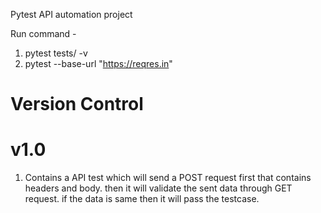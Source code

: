 Pytest API automation project

Run command - 
1. pytest tests/ -v 
2. pytest --base-url "https://reqres.in"

# Version Control
# v1.0
1. Contains a API test which will send a POST request first that contains headers and body. then it will validate the sent data through GET request. if the data is same then it will pass the testcase.
